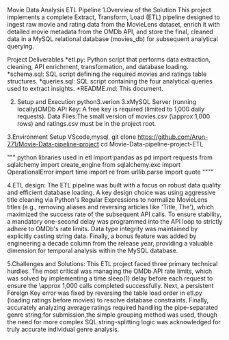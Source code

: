 Movie Data Analysis ETL Pipeline
1.Overview of the Solution
This project implements a complete Extract, Transform, Load (ETL) pipeline designed to ingest raw movie and rating data from the MovieLens dataset,
enrich it with detailed movie metadata from the OMDb API, and store the final, cleaned data in a MySQL relational database (movies_db)
for subsequent analytical querying.

Project Deliverables
*etl.py: Python script that performs data extraction, cleaning, API enrichment, transformation, and database loading.
*schema.sql: SQL script defining the required movies and ratings table structures.
*queries.sql: SQL script containing the four analytical queries used to extract insights.
*README.md: This document.

2. Setup and Execution
 python3.verion
 3.xMySQL Server (running locally)OMDb API Key: A free key is required (limited to 1,000 daily requests).
 Data Files:The small version of movies.csv (\approx 1,000 rows) and ratings.csv must be in the project root.

3.Environment Setup
VScode,mysql,
git clone https://github.com/Arun-771/Movie-Data-pipeline-project
cd Movie-Data-pipeline-project-ETL

""" python libraries used in etl
import pandas as pd
import requests
from sqlalchemy import create_engine
from sqlalchemy.exc import OperationalError
import time
import re
from urllib.parse import quote
""""

4.ETL design:
The ETL pipeline was built with a focus on robust data quality and efficient database loading. 
A key design choice was using aggressive title cleaning via 
Python's Regular Expressions to normalize MovieLens titles (e.g., removing aliases and reversing articles like 'Title, The'), 
which maximized the success rate of the subsequent API calls. To ensure stability, a mandatory one-second delay was programmed 
into the API loop to strictly adhere to OMDb's rate limits. Data type integrity was maintained by explicitly casting string data. 
Finally, a bonus feature was added by engineering a decade column from the release year, 
providing a valuable dimension for temporal analysis within the MySQL database.

5.Challenges and Solutions:
This ETL project faced three primary technical hurdles. 
The most critical was managing the OMDb API rate limits, which was solved by implementing a time.sleep(1) delay before each request 
to ensure the \approx 1,000 calls completed successfully. 
Next, a persistent Foreign Key error was fixed by reversing the table load order in etl.py (loading ratings before movies) to resolve database constraints. 
Finally, accurately analyzing average ratings required handling the pipe-separated genre string;for submission,the simple grouping method was used, 
though the need for more complex SQL string-splitting logic was acknowledged for truly accurate individual genre analysis.
